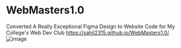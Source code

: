 # WebMasters1.0
Converted A Really Exceptional Figma Design to Website Code for My College's Web Dev Club
https://sahil2315.github.io/WebMasters1.0/
![image](https://user-images.githubusercontent.com/97694039/191285942-ea6c8ff3-11a5-4f91-9f24-97d5dfaa8d22.png)
